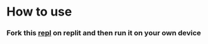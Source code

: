 <h1>How to use</h1>
<h3>Fork this <a href = "https://replit.com/@SuperSaiyanCoding/Weather-app?v=1#index.js">repl</a> on replit and then run it on your own device</h3>
